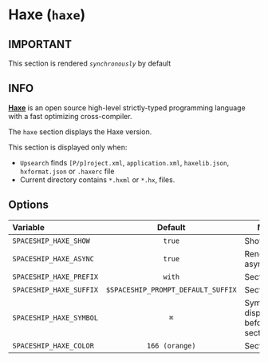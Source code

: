 # Haxe (`haxe`)

## IMPORTANT

This section is rendered _`synchronously`_ by default

## INFO

[**Haxe**](https://haxe.org) is an open source high-level strictly-typed programming language with a fast optimizing cross-compiler.

The `haxe` section displays the Haxe version.

This section is displayed only when:

- `Upsearch` finds `[P/p]roject.xml`, `application.xml`, `haxelib.json`, `hxformat.json` or `.haxerc` file
- Current directory contains `*.hxml` or `*.hx`, files.

## Options

| Variable                |              Default               | Meaning                             |
| :---------------------- | :--------------------------------: | ----------------------------------- |
| `SPACESHIP_HAXE_SHOW`   |               `true`               | Show section                        |
| `SPACESHIP_HAXE_ASYNC`  |               `true`               | Render section asynchronously       |
| `SPACESHIP_HAXE_PREFIX` |               `with`               | Section's prefix                    |
| `SPACESHIP_HAXE_SUFFIX` | `$SPACESHIP_PROMPT_DEFAULT_SUFFIX` | Section's suffix                    |
| `SPACESHIP_HAXE_SYMBOL` |                `⌘`                 | Symbol displayed before the section |
| `SPACESHIP_HAXE_COLOR`  |           `166 (orange)`           | Section's color                     |
